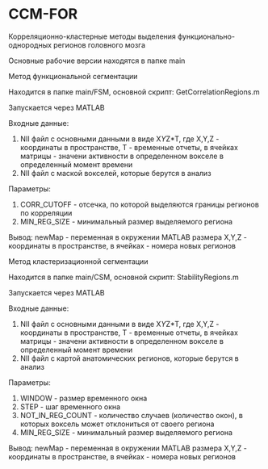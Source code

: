 # CCM-FOR
Корреляционно-кластерные методы выделения функционально-однородных регионов головного мозга

Основные рабочие версии находятся в папке main



Метод функциональной сегментации

Находится в папке main/FSM, основной скрипт: GetCorrelationRegions.m

Запускается через MATLAB

Входные данные:
   1. NII файл с основными данными в виде X*Y*Z*T, где X,Y,Z - координаты в пространстве, T - временные отчеты, в ячейках матрицы - значени активности в определенном вокселе в определенный момент времени
   2. NII файл с маской вокселей, которые берутся в анализ

Параметры:
   1. CORR_CUTOFF - отсечка, по которой выделяются границы регионов по корреляции
   2. MIN_REG_SIZE - минимальный размер выделяемого региона

Вывод:
   newMap - переменная в окружении MATLAB размера X,Y,Z - координаты в пространстве, в ячейках - номера новых регионов




Метод кластеризационной сегментации

Находится в папке main/CSM, основной скрипт: StabilityRegions.m

Запускается через MATLAB

Входные данные:
   1. NII файл с основными данными в виде X*Y*Z*T, где X,Y,Z - координаты в пространстве, T - временные отчеты, в ячейках матрицы - значени активности в определенном вокселе в определенный момент времени
   2. NII файл с картой анатомических регионов, которые берутся в анализ

Параметры:
   1. WINDOW - размер временного окна
   2. STEP - шаг временного окна
   3. NOT_IN_REG_COUNT - количество случаев (количество окон), в которых воксель может отклониться от своего региона
   4. MIN_REG_SIZE - минимальный размер выделяемого региона

Вывод:
   newMap - переменная в окружении MATLAB размера X,Y,Z - координаты в пространстве, в ячейках - номера новых регионов
